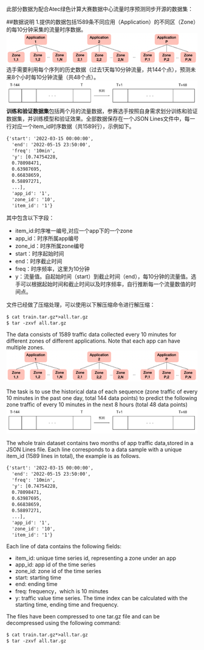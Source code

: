 此部分数据为配合Atec绿色计算大赛数据中心流量时序预测同步开源的数据集：

##数据说明
1.提供的数据包括1589条不同应用（Application）的不同区（Zone）的每10分钟采集的流量时序数据。
![app_zone](app_zone.png)
选手需要利用每个序列的历史数据（过去1天每10分钟流量，共144个点），预测未来8个小时每10分钟流量（共48个点）。
![prediction](prediction.png)
**训练和验证数据集**包括两个月的流量数据，参赛选手按照自身需求划分训练和验证数据集，并训练模型和验证效果。全部数据保存在一个JSON Lines文件中，每一行对应一个item_id时序数据（共1589行），示例如下。
```
{'start': '2022-03-15 00:00:00',
  'end': '2022-05-15 23:50:00',
  'freq': '10min',
  'y': [0.74754228,
  0.78098471,
  0.63987695,
  0.66838659,
  0.58897271,
  ...],
  'app_id': '1',
  'zone_id': '10',
  'item_id': '1'}
```

其中包含以下字段：
- item_id:时序唯一编号,对应一个app下的一个zone
- app_id：时序所属app编号
- zone_id：时序所属zone编号
- start：时序起始时间
- end：时序截止时间
- freq：时序频率，这里为10分钟
- y：流量值。自起始时间（start）到截止时间（end），每10分钟的流量值。选手可以根据起始时间和截止时间以及时序频率，自行推断每一个流量数值的时间点。

文件已经做了压缩处理，可以使用以下解压缩命令进行解压缩：

```
$ cat train.tar.gz*>all.tar.gz
$ tar -zxvf all.tar.gz
```

The data consists of 1589 traffic data collected every 10 minutes for different zones of different applications. Note that each app can have multiple zones. 
![app_zone](app_zone.png)

The task is to use the historical data of each sequence (zone traffic of every 10 minutes in the past one day, total 144 data points) to predict the following zone traffic of every 10 minutes in the next 8 hours (total 48 data points)
![prediction](prediction.png)

The whole train dataset contains two months of app traffic data,stored in a JSON Lines file. Each line corresponds to a data sample with a unique item_id (1589 lines in total), the example is as follows.
```
{'start': '2022-03-15 00:00:00',
  'end': '2022-05-15 23:50:00',
  'freq': '10min',
  'y': [0.74754228,
  0.78098471,
  0.63987695,
  0.66838659,
  0.58897271,
  ...],
  'app_id': '1',
  'zone_id': '10',
  'item_id': '1'}
```
Each line of data contains the following fields:
- item_id: unique time series id, representing a zone under an app
- app_id: app id of the time series
- zone_id: zone id of the time series
- start: starting time
- end: ending time
- freq: frequency，which is 10 minutes
- y: traffic value time series. The time index can be calculated with the starting time, ending time and frequency.


The files have been compressed to one tar.gz file and can be decompressed using the following command:
```
$ cat train.tar.gz*>all.tar.gz
$ tar -zxvf all.tar.gz
```